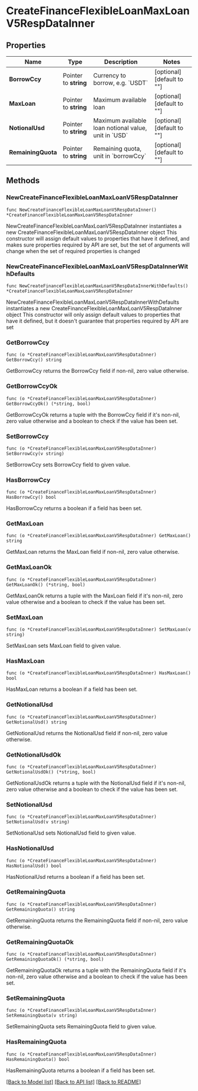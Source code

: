 # CreateFinanceFlexibleLoanMaxLoanV5RespDataInner

## Properties

Name | Type | Description | Notes
------------ | ------------- | ------------- | -------------
**BorrowCcy** | Pointer to **string** | Currency to borrow, e.g. &#x60;USDT&#x60; | [optional] [default to ""]
**MaxLoan** | Pointer to **string** | Maximum available loan | [optional] [default to ""]
**NotionalUsd** | Pointer to **string** | Maximum available loan notional value, unit in &#x60;USD&#x60; | [optional] [default to ""]
**RemainingQuota** | Pointer to **string** | Remaining quota, unit in &#x60;borrowCcy&#x60; | [optional] [default to ""]

## Methods

### NewCreateFinanceFlexibleLoanMaxLoanV5RespDataInner

`func NewCreateFinanceFlexibleLoanMaxLoanV5RespDataInner() *CreateFinanceFlexibleLoanMaxLoanV5RespDataInner`

NewCreateFinanceFlexibleLoanMaxLoanV5RespDataInner instantiates a new CreateFinanceFlexibleLoanMaxLoanV5RespDataInner object
This constructor will assign default values to properties that have it defined,
and makes sure properties required by API are set, but the set of arguments
will change when the set of required properties is changed

### NewCreateFinanceFlexibleLoanMaxLoanV5RespDataInnerWithDefaults

`func NewCreateFinanceFlexibleLoanMaxLoanV5RespDataInnerWithDefaults() *CreateFinanceFlexibleLoanMaxLoanV5RespDataInner`

NewCreateFinanceFlexibleLoanMaxLoanV5RespDataInnerWithDefaults instantiates a new CreateFinanceFlexibleLoanMaxLoanV5RespDataInner object
This constructor will only assign default values to properties that have it defined,
but it doesn't guarantee that properties required by API are set

### GetBorrowCcy

`func (o *CreateFinanceFlexibleLoanMaxLoanV5RespDataInner) GetBorrowCcy() string`

GetBorrowCcy returns the BorrowCcy field if non-nil, zero value otherwise.

### GetBorrowCcyOk

`func (o *CreateFinanceFlexibleLoanMaxLoanV5RespDataInner) GetBorrowCcyOk() (*string, bool)`

GetBorrowCcyOk returns a tuple with the BorrowCcy field if it's non-nil, zero value otherwise
and a boolean to check if the value has been set.

### SetBorrowCcy

`func (o *CreateFinanceFlexibleLoanMaxLoanV5RespDataInner) SetBorrowCcy(v string)`

SetBorrowCcy sets BorrowCcy field to given value.

### HasBorrowCcy

`func (o *CreateFinanceFlexibleLoanMaxLoanV5RespDataInner) HasBorrowCcy() bool`

HasBorrowCcy returns a boolean if a field has been set.

### GetMaxLoan

`func (o *CreateFinanceFlexibleLoanMaxLoanV5RespDataInner) GetMaxLoan() string`

GetMaxLoan returns the MaxLoan field if non-nil, zero value otherwise.

### GetMaxLoanOk

`func (o *CreateFinanceFlexibleLoanMaxLoanV5RespDataInner) GetMaxLoanOk() (*string, bool)`

GetMaxLoanOk returns a tuple with the MaxLoan field if it's non-nil, zero value otherwise
and a boolean to check if the value has been set.

### SetMaxLoan

`func (o *CreateFinanceFlexibleLoanMaxLoanV5RespDataInner) SetMaxLoan(v string)`

SetMaxLoan sets MaxLoan field to given value.

### HasMaxLoan

`func (o *CreateFinanceFlexibleLoanMaxLoanV5RespDataInner) HasMaxLoan() bool`

HasMaxLoan returns a boolean if a field has been set.

### GetNotionalUsd

`func (o *CreateFinanceFlexibleLoanMaxLoanV5RespDataInner) GetNotionalUsd() string`

GetNotionalUsd returns the NotionalUsd field if non-nil, zero value otherwise.

### GetNotionalUsdOk

`func (o *CreateFinanceFlexibleLoanMaxLoanV5RespDataInner) GetNotionalUsdOk() (*string, bool)`

GetNotionalUsdOk returns a tuple with the NotionalUsd field if it's non-nil, zero value otherwise
and a boolean to check if the value has been set.

### SetNotionalUsd

`func (o *CreateFinanceFlexibleLoanMaxLoanV5RespDataInner) SetNotionalUsd(v string)`

SetNotionalUsd sets NotionalUsd field to given value.

### HasNotionalUsd

`func (o *CreateFinanceFlexibleLoanMaxLoanV5RespDataInner) HasNotionalUsd() bool`

HasNotionalUsd returns a boolean if a field has been set.

### GetRemainingQuota

`func (o *CreateFinanceFlexibleLoanMaxLoanV5RespDataInner) GetRemainingQuota() string`

GetRemainingQuota returns the RemainingQuota field if non-nil, zero value otherwise.

### GetRemainingQuotaOk

`func (o *CreateFinanceFlexibleLoanMaxLoanV5RespDataInner) GetRemainingQuotaOk() (*string, bool)`

GetRemainingQuotaOk returns a tuple with the RemainingQuota field if it's non-nil, zero value otherwise
and a boolean to check if the value has been set.

### SetRemainingQuota

`func (o *CreateFinanceFlexibleLoanMaxLoanV5RespDataInner) SetRemainingQuota(v string)`

SetRemainingQuota sets RemainingQuota field to given value.

### HasRemainingQuota

`func (o *CreateFinanceFlexibleLoanMaxLoanV5RespDataInner) HasRemainingQuota() bool`

HasRemainingQuota returns a boolean if a field has been set.


[[Back to Model list]](../README.md#documentation-for-models) [[Back to API list]](../README.md#documentation-for-api-endpoints) [[Back to README]](../README.md)


